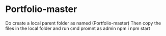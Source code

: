 # Portfolio-master
Do create a local parent folder as named (Portfolio-master)
Then copy the files in the local folder and run cmd promnt as admin
npm i
npm start
